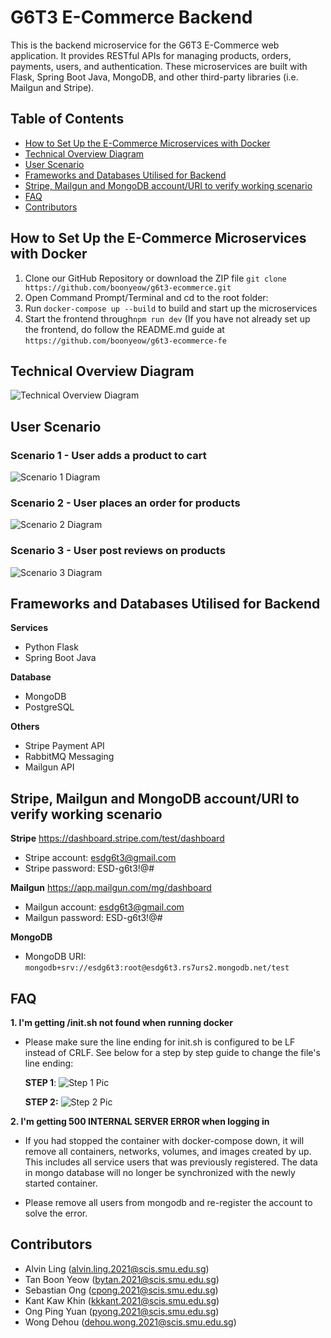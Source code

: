# G6T3 E-Commerce Backend

This is the backend microservice for the G6T3 E-Commerce web application. It provides RESTful APIs for managing products, orders, payments, users, and authentication. These microservices are built with Flask, Spring Boot Java, MongoDB, and other third-party libraries (i.e. Mailgun and Stripe).

## Table of Contents

- [How to Set Up the E-Commerce Microservices with Docker](#how-to-set-up-the-e-commerce-microservices-with-docker)
- [Technical Overview Diagram](#technical-overview-diagram)
- [User Scenario](#user-scenario)
- [Frameworks and Databases Utilised for Backend](#frameworks-and-databases-utilised-for-backend)
- [Stripe, Mailgun and MongoDB account/URI to verify working scenario](#stripe-mailgun-and-mongodb-accounturi-to-verify-working-scenario)
- [FAQ](#faq)
- [Contributors](#contributors)

## How to Set Up the E-Commerce Microservices with Docker

1. Clone our GitHub Repository or download the ZIP file
   `git clone https://github.com/boonyeow/g6t3-ecommerce.git`
2. Open Command Prompt/Terminal and cd to the root folder:
3. Run `docker-compose up --build` to build and start up the microservices
4. Start the frontend through`npm run dev`
   (If you have not already set up the frontend, do follow the README.md guide at `https://github.com/boonyeow/g6t3-ecommerce-fe`

## Technical Overview Diagram

![Technical Overview Diagram](README_files/Technical_Diagram.png)

## User Scenario

### Scenario 1 - User adds a product to cart

![Scenario 1 Diagram](README_files/Scenario_1.png)

### Scenario 2 - User places an order for products

![Scenario 2 Diagram](README_files/Scenario_2.png)

### Scenario 3 - User post reviews on products

![Scenario 3 Diagram](README_files/Scenario_3.png)

## Frameworks and Databases Utilised for Backend

**Services**

- Python Flask
- Spring Boot Java

**Database**

- MongoDB
- PostgreSQL

**Others**

- Stripe Payment API
- RabbitMQ Messaging
- Mailgun API

## Stripe, Mailgun and MongoDB account/URI to verify working scenario

**Stripe** https://dashboard.stripe.com/test/dashboard

- Stripe account: esdg6t3@gmail.com
- Stripe password: ESD-g6t3!@#

**Mailgun** https://app.mailgun.com/mg/dashboard

- Mailgun account: esdg6t3@gmail.com
- Mailgun password: ESD-g6t3!@#

**MongoDB**

- MongoDB URI: `mongodb+srv://esdg6t3:root@esdg6t3.rs7urs2.mongodb.net/test`

## FAQ

**1. I'm getting /init.sh not found when running docker**

- Please make sure the line ending for init.sh is configured to be LF instead of CRLF. See below for a step by step guide to change the file's line ending:

  **STEP 1**:
  ![Step 1 Pic](README_files/Step1.png)

  **STEP 2:**
  ![Step 2 Pic](README_files/Step2.png)

**2. I'm getting 500 INTERNAL SERVER ERROR when logging in**

- If you had stopped the container with docker-compose down, it will remove all containers, networks, volumes, and images created by up. This includes all service users that was previously registered. The data in mongo database will no longer be synchronized with the newly started container.

- Please remove all users from mongodb and re-register the account to solve the error.

## Contributors

- Alvin Ling (alvin.ling.2021@scis.smu.edu.sg)
- Tan Boon Yeow (bytan.2021@scis.smu.edu.sg)
- Sebastian Ong (cpong.2021@scis.smu.edu.sg)
- Kant Kaw Khin (kkkant.2021@scis.smu.edu.sg)
- Ong Ping Yuan (pyong.2021@scis.smu.edu.sg)
- Wong Dehou (dehou.wong.2021@scis.smu.edu.sg)
